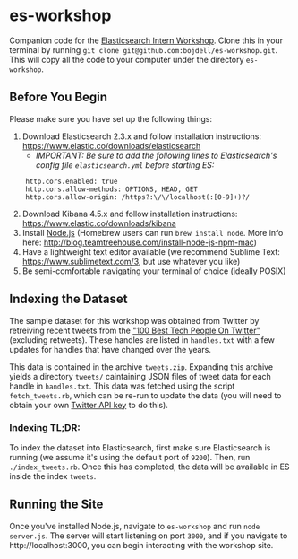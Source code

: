 # es-workshop
Companion code for the [Elasticsearch Intern Workshop](https://workday-search-intern-workshop.eventbrite.com). Clone this in your terminal by running `git clone git@github.com:bojdell/es-workshop.git`. This will copy all the code to your computer under the directory `es-workshop`.

## Before You Begin
Please make sure you have set up the following things:
1. Download Elasticsearch 2.3.x and follow installation instructions: https://www.elastic.co/downloads/elasticsearch
    - *IMPORTANT: Be sure to add the following lines to Elasticsearch's config file `elasticsearch.yml` before starting ES:*
```
    http.cors.enabled: true
    http.cors.allow-methods: OPTIONS, HEAD, GET
    http.cors.allow-origin: /https?:\/\/localhost(:[0-9]+)?/
```
2. Download Kibana 4.5.x and follow installation instructions: https://www.elastic.co/downloads/kibana
3. Install [Node.js](https://nodejs.org/en/download/) (Homebrew users can run `brew install node`. More info here: http://blog.teamtreehouse.com/install-node-js-npm-mac)
4. Have a lightweight text editor available (we recommend Sublime Text: https://www.sublimetext.com/3, but use whatever you like)
5. Be semi-comfortable navigating your terminal of choice (ideally POSIX)

## Indexing the Dataset
The sample dataset for this workshop was obtained from Twitter by retreiving recent tweets from the ["100 Best Tech People On Twitter"](http://www.businessinsider.com/100-best-tech-people-on-twitter-2014-2014-11?op=1) (excluding retweets). These handles are listed in `handles.txt` with a few updates for handles that have changed over the years.

This data is contained in the archive `tweets.zip`. Expanding this archive yields a directory `tweets/` caintaining JSON files of tweet data for each handle in `handles.txt`. This data was fetched using the script `fetch_tweets.rb`, which can be re-run to update the data (you will need to obtain your own [Twitter API key](https://apps.twitter.com/) to do this).

### Indexing TL;DR:
To index the dataset into Elasticsearch, first make sure Elasticsearch is running (we assume it's using the default port of `9200`). Then, run `./index_tweets.rb`. Once this has completed, the data will be available in ES inside the index `tweets`.

## Running the Site
Once you've installed Node.js, navigate to `es-workshop` and run `node server.js`. The server will start listening on port `3000`, and if you navigate to http://localhost:3000, you can begin interacting with the workshop site.
